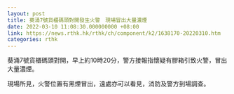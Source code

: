 ```yaml
---
layout: post
title: 葵涌7號貨櫃碼頭對開發生火警　現場冒出大量濃煙
date: 2022-03-10 11:08:30.000000000 +08:00
link: https://news.rthk.hk/rthk/ch/component/k2/1638170-20220310.htm
categories: rthk
---
```


葵涌7號貨櫃碼頭對開，早上約10時20分，警方接報指懷疑有膠箱引致火警，冒出大量濃煙。

現場所見，火警位置有黑煙冒出，遠處亦可以看見，消防及警方到場調查。
